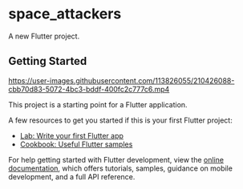 # space_attackers

A new Flutter project.

## Getting Started


https://user-images.githubusercontent.com/113826055/210426088-cbb70d83-5072-4bc3-bddf-400fc2c777c6.mp4


This project is a starting point for a Flutter application.

A few resources to get you started if this is your first Flutter project:

- [Lab: Write your first Flutter app](https://docs.flutter.dev/get-started/codelab)
- [Cookbook: Useful Flutter samples](https://docs.flutter.dev/cookbook)

For help getting started with Flutter development, view the
[online documentation](https://docs.flutter.dev/), which offers tutorials,
samples, guidance on mobile development, and a full API reference.
